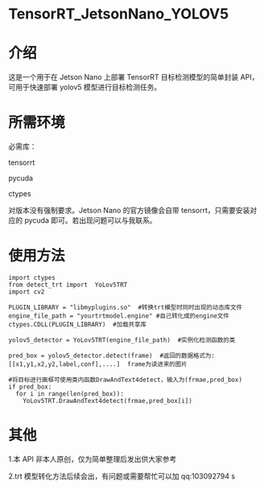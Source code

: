 # TensorRT_JetsonNano_YOLOV5
# 介绍

这是一个用于在 Jetson Nano 上部署 TensorRT 目标检测模型的简单封装 API，可用于快速部署 yolov5 模型进行目标检测任务。

# 所需环境

必需库：

tensorrt

pycuda

ctypes

对版本没有强制要求。Jetson Nano 的官方镜像会自带 tensorrt，只需要安装对应的 pycuda 即可。若出现问题可以与我联系。

# 使用方法

```
import ctypes
from detect_trt import  YoLov5TRT
import cv2

PLUGIN_LIBRARY = "libmyplugins.so"  #转换trt模型时同时出现的动态库文件
engine_file_path = "yourtrtmodel.engine" #自己转化成的engine文件
ctypes.CDLL(PLUGIN_LIBRARY)  #加载共享库

yolov5_detector = YoLov5TRT(engine_file_path)  #实例化检测函数的类

pred_box = yolov5_detector.detect(frame)  #返回的数据格式为:[[x1,y1,x2,y2,label,conf],....]  frame为读进来的图片

#将目标进行画框可使用类内函数DrawAndText4detect，输入为(frmae,pred_box)
if pred_box:
  for i in range(len(pred_box)):
    YoLov5TRT.DrawAndText4detect(frmae,pred_box[i])
```

# 其他

1.本 API 非本人原创，仅为简单整理后发出供大家参考

2.trt 模型转化方法后续会出，有问题或需要帮忙可以加 qq:103092794
s
